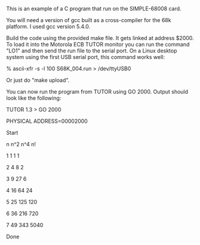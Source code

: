 This is an example of a C program that run on the SIMPLE-68008 card.

You will need a version of gcc built as a cross-compiler for the 68k
platform. I used gcc version 5.4.0.

Build the code using the provided make file. It gets linked at address
$2000. To load it into the Motorola ECB TUTOR monitor you can run the
command "LO1" and then send the run file to the serial port. On a
Linux desktop system using the first USB serial port, this command
works well:

% ascii-xfr -s -l 100 S68K_004.run > /dev/ttyUSB0 

Or just do "make upload".

You can now run the program from TUTOR using GO 2000. Output should
look like the following:

TUTOR  1.3 > GO 2000

PHYSICAL ADDRESS=00002000

Start

n  n^2  n^4  n!

1 1 1 1

2 4 8 2

3 9 27 6

4 16 64 24

5 25 125 120

6 36 216 720

7 49 343 5040

Done

